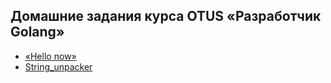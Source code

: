## Домашние задания курса OTUS «Разработчик Golang»

- [«Hello now»](./hw1)
- [String_unpacker](./hw2)